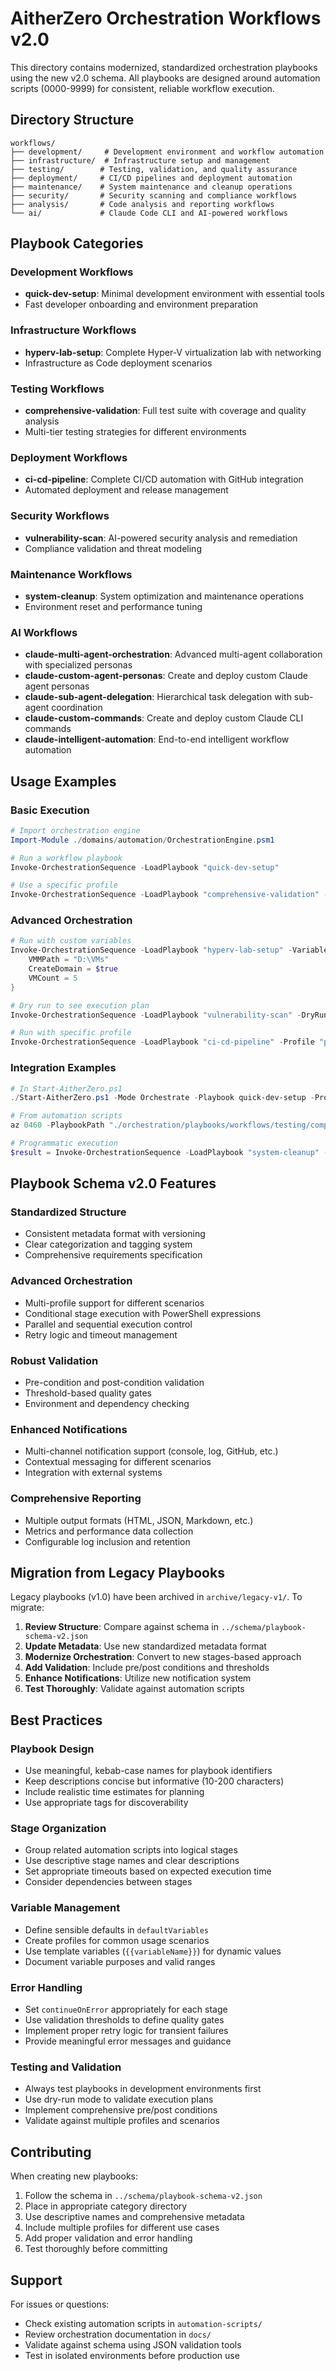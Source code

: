 # AitherZero Orchestration Workflows v2.0

This directory contains modernized, standardized orchestration playbooks using the new v2.0 schema. All playbooks are designed around automation scripts (0000-9999) for consistent, reliable workflow execution.

## Directory Structure

```
workflows/
├── development/     # Development environment and workflow automation
├── infrastructure/  # Infrastructure setup and management 
├── testing/        # Testing, validation, and quality assurance
├── deployment/     # CI/CD pipelines and deployment automation
├── maintenance/    # System maintenance and cleanup operations
├── security/       # Security scanning and compliance workflows
├── analysis/       # Code analysis and reporting workflows
└── ai/             # Claude Code CLI and AI-powered workflows
```

## Playbook Categories

### Development Workflows
- **quick-dev-setup**: Minimal development environment with essential tools
- Fast developer onboarding and environment preparation

### Infrastructure Workflows  
- **hyperv-lab-setup**: Complete Hyper-V virtualization lab with networking
- Infrastructure as Code deployment scenarios

### Testing Workflows
- **comprehensive-validation**: Full test suite with coverage and quality analysis
- Multi-tier testing strategies for different environments

### Deployment Workflows
- **ci-cd-pipeline**: Complete CI/CD automation with GitHub integration
- Automated deployment and release management

### Security Workflows
- **vulnerability-scan**: AI-powered security analysis and remediation
- Compliance validation and threat modeling

### Maintenance Workflows
- **system-cleanup**: System optimization and maintenance operations
- Environment reset and performance tuning

### AI Workflows
- **claude-multi-agent-orchestration**: Advanced multi-agent collaboration with specialized personas
- **claude-custom-agent-personas**: Create and deploy custom Claude agent personas
- **claude-sub-agent-delegation**: Hierarchical task delegation with sub-agent coordination
- **claude-custom-commands**: Create and deploy custom Claude CLI commands
- **claude-intelligent-automation**: End-to-end intelligent workflow automation

## Usage Examples

### Basic Execution
```powershell
# Import orchestration engine
Import-Module ./domains/automation/OrchestrationEngine.psm1

# Run a workflow playbook
Invoke-OrchestrationSequence -LoadPlaybook "quick-dev-setup"

# Use a specific profile
Invoke-OrchestrationSequence -LoadPlaybook "comprehensive-validation" -Profile "ci"
```

### Advanced Orchestration
```powershell
# Run with custom variables
Invoke-OrchestrationSequence -LoadPlaybook "hyperv-lab-setup" -Variables @{
    VMMPath = "D:\VMs"
    CreateDomain = $true
    VMCount = 5
}

# Dry run to see execution plan
Invoke-OrchestrationSequence -LoadPlaybook "vulnerability-scan" -DryRun

# Run with specific profile
Invoke-OrchestrationSequence -LoadPlaybook "ci-cd-pipeline" -Profile "pr-validation"
```

### Integration Examples
```powershell
# In Start-AitherZero.ps1
./Start-AitherZero.ps1 -Mode Orchestrate -Playbook quick-dev-setup -Profile fast

# From automation scripts
az 0460 -PlaybookPath "./orchestration/playbooks/workflows/testing/comprehensive-validation.json"

# Programmatic execution
$result = Invoke-OrchestrationSequence -LoadPlaybook "system-cleanup" -Profile "safe" -PassThru
```

## Playbook Schema v2.0 Features

### Standardized Structure
- Consistent metadata format with versioning
- Clear categorization and tagging system
- Comprehensive requirements specification

### Advanced Orchestration
- Multi-profile support for different scenarios
- Conditional stage execution with PowerShell expressions
- Parallel and sequential execution control
- Retry logic and timeout management

### Robust Validation
- Pre-condition and post-condition validation
- Threshold-based quality gates
- Environment and dependency checking

### Enhanced Notifications
- Multi-channel notification support (console, log, GitHub, etc.)
- Contextual messaging for different scenarios
- Integration with external systems

### Comprehensive Reporting
- Multiple output formats (HTML, JSON, Markdown, etc.)
- Metrics and performance data collection
- Configurable log inclusion and retention

## Migration from Legacy Playbooks

Legacy playbooks (v1.0) have been archived in `archive/legacy-v1/`. To migrate:

1. **Review Structure**: Compare against schema in `../schema/playbook-schema-v2.json`
2. **Update Metadata**: Use new standardized metadata format
3. **Modernize Orchestration**: Convert to new stages-based approach
4. **Add Validation**: Include pre/post conditions and thresholds
5. **Enhance Notifications**: Utilize new notification system
6. **Test Thoroughly**: Validate against automation scripts

## Best Practices

### Playbook Design
- Use meaningful, kebab-case names for playbook identifiers
- Keep descriptions concise but informative (10-200 characters)
- Include realistic time estimates for planning
- Use appropriate tags for discoverability

### Stage Organization
- Group related automation scripts into logical stages
- Use descriptive stage names and clear descriptions
- Set appropriate timeouts based on expected execution time
- Consider dependencies between stages

### Variable Management
- Define sensible defaults in `defaultVariables`
- Create profiles for common usage scenarios
- Use template variables (`{{variableName}}`) for dynamic values
- Document variable purposes and valid ranges

### Error Handling
- Set `continueOnError` appropriately for each stage
- Use validation thresholds to define quality gates
- Implement proper retry logic for transient failures
- Provide meaningful error messages and guidance

### Testing and Validation
- Always test playbooks in development environments first
- Use dry-run mode to validate execution plans
- Implement comprehensive pre/post conditions
- Validate against multiple profiles and scenarios

## Contributing

When creating new playbooks:

1. Follow the schema in `../schema/playbook-schema-v2.json`
2. Place in appropriate category directory
3. Use descriptive names and comprehensive metadata
4. Include multiple profiles for different use cases
5. Add proper validation and error handling
6. Test thoroughly before committing

## Support

For issues or questions:
- Check existing automation scripts in `automation-scripts/`
- Review orchestration documentation in `docs/`
- Validate against schema using JSON validation tools
- Test in isolated environments before production use